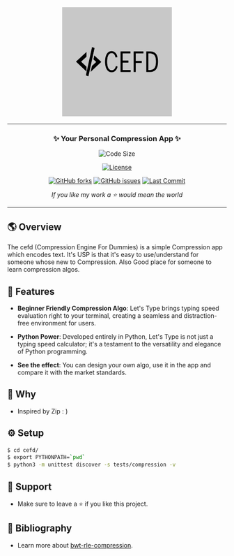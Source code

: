 <div align='center'>
<img src="assets/images/logo-trans.png" width=50%  height=250px>


<hr>

### **✨ Your Personal Compression App ✨**

![Code Size](https://img.shields.io/github/languages/code-size/namansharma18899/cefd)

[![License](https://img.shields.io/badge/license-MIT-blue.svg)](https://github.com/namansharma18899/cefd/blob/main/LICENSE)

[![GitHub forks](https://img.shields.io/github/forks/namansharma18899/cefd)](https://github.com/namansharma18899/cefd/network)
[![GitHub issues](https://img.shields.io/github/issues/namansharma18899/cefd)](https://github.com/namansharma18899/cefd/issues)
[![Last Commit](https://img.shields.io/github/last-commit/namansharma18899/cefd)](https://github.com/namansharma18899/cefd/commits/main)

*If you like my work a ⭐ would mean the world*
</div>

---

## 🌎 Overview
The cefd (Compression Engine For Dummies) is a simple Compression app which encodes text. It's USP is that it's easy to use/understand for someone whose new to Compression.
Also Good place for someone to learn compression algos.

## 🫧 Features
- **Beginner Friendly Compression Algo**: Let's Type brings typing speed evaluation right to your terminal, creating a seamless and distraction-free environment for users.

- **Python Power**: Developed entirely in Python, Let's Type is not just a typing speed calculator; it's a testament to the versatility and elegance of Python programming.

- **See the effect**: You can design your own algo, use it in the app and compare it with the market standards.

## 🤨 Why
- Inspired by Zip : )

## ⚙️ Setup
```bash
$ cd cefd/
$ export PYTHONPATH=`pwd`
$ python3 -m unittest discover -s tests/compression -v
```

## 🤗 Support
- Make sure to leave a ⭐ if you like this project.

## 📖 Bibliography
- Learn more about [bwt-rle-compression](https://www.baeldung.com/cs/bwt-rle-compression-algorithm-for-short-text-strings).
